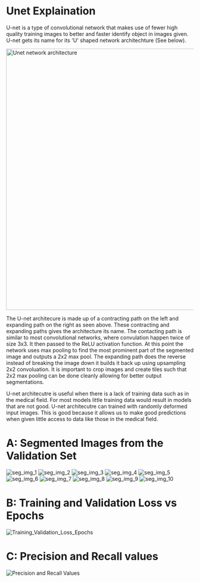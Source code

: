 
# Unet Explaination

U-net is a type of convolutional network that makes use of fewer high quality training images to better and faster identify object in images given. U-net gets its name for its 'U' shaped network architechture (See below).

<img width="699" alt="Unet network architecture" src="https://user-images.githubusercontent.com/59149625/200168269-483b4e00-595d-438f-af33-ddb1834bb1b1.png">

The U-net architecure is made up of a contracting path on the left and expanding path on the right as seen above. These contracting and expanding paths gives the architecture its name. The contacting path is similar to most convolutional networks, where convulation happen twice of size 3x3. It then passed to the ReLU activation function. At this point the network uses max pooling to find the most prominent part of the segmented image and outputs a 2x2 max pool. The expanding path does the reverse instead of breaking the image down it builds it back up using upsampling 2x2 convoluation. It is important to crop images and create tiles such that 2x2 max pooling can be done cleanly allowing for better output segmentations.

U-net architecutre is useful when there is a lack of training data such as in the medical field. For most models little training data would result in models that are not good. U-net architecutre can trained with randomly deformed input images. This is good because it allows us to make good predictions when given little access to data like those in the medical field.

# A: Segmented Images from the Validation Set
![seg_img_1](https://user-images.githubusercontent.com/59149625/200174400-3f88c26f-37f2-4e8c-a03a-fc289790b9d9.png)
![seg_img_2](https://user-images.githubusercontent.com/59149625/200174401-96174c85-ec66-4fd7-a88a-84bfd82d0645.png)
![seg_img_3](https://user-images.githubusercontent.com/59149625/200174402-3c50f75a-4945-4098-813f-57153cb925ce.png)
![seg_img_4](https://user-images.githubusercontent.com/59149625/200174403-d3dfeb3a-697e-4971-b63d-6c4e3ea6ca11.png)
![seg_img_5](https://user-images.githubusercontent.com/59149625/200174405-0435827f-17fa-4fe8-8327-6e1a462f6a7f.png)
![seg_img_6](https://user-images.githubusercontent.com/59149625/200174406-6c1fe181-c0d1-4419-aaf5-abda03c19950.png)
![seg_img_7](https://user-images.githubusercontent.com/59149625/200174407-3b05ff41-1dcc-4a54-bb8e-5020d03777ea.png)
![seg_img_8](https://user-images.githubusercontent.com/59149625/200174408-2a4c81e7-bbc6-4791-9a4c-ccccf2ba469e.png)
![seg_img_9](https://user-images.githubusercontent.com/59149625/200174409-31f8a198-8f46-4be7-b861-b9ee81ae618b.png)
![seg_img_10](https://user-images.githubusercontent.com/59149625/200174740-21d9f8e6-a509-48a5-9776-b16791e3672d.png)


# B: Training and Validation Loss vs Epochs
![Training_Validation_Loss_Epochs](https://user-images.githubusercontent.com/59149625/200174456-0b2c4758-730f-4abd-8f90-fce4eb8d21e0.PNG)

# C: Precision and Recall values
![Precision and Recall Values](https://user-images.githubusercontent.com/59149625/200174486-8c1eec5b-250e-4f35-b414-77fe48cbab2d.PNG)
